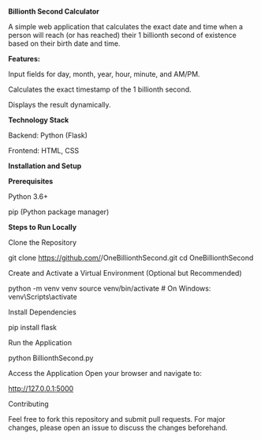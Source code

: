 **Billionth Second Calculator**

A simple web application that calculates the exact date and time when a person will reach (or has reached) their 1 billionth second of existence based on their birth date and time.

**Features:**

Input fields for day, month, year, hour, minute, and AM/PM.

Calculates the exact timestamp of the 1 billionth second.

Displays the result dynamically.


**Technology Stack**

Backend: Python (Flask)

Frontend: HTML, CSS

**Installation and Setup**

**Prerequisites**

Python 3.6+

pip (Python package manager)

**Steps to Run Locally**

Clone the Repository

git clone https://github.com/<your-username>/OneBillionthSecond.git
cd OneBillionthSecond

Create and Activate a Virtual Environment (Optional but Recommended)

python -m venv venv
source venv/bin/activate  # On Windows: venv\Scripts\activate

Install Dependencies

pip install flask

Run the Application

python BillionthSecond.py

Access the Application
Open your browser and navigate to:

http://127.0.0.1:5000




Contributing

Feel free to fork this repository and submit pull requests. For major changes, please open an issue to discuss the changes beforehand.

